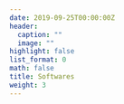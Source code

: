```yaml
---
date: 2019-09-25T00:00:00Z
header:
  caption: ""
  image: ""
highlight: false
list_format: 0
math: false
title: Softwares
weight: 3
---
```


